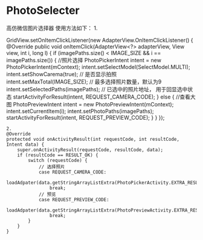 # PhotoSelecter
高仿微信图片选择器
使用方法如下：
1.

GridView.setOnItemClickListener(new AdapterView.OnItemClickListener() {
            @Override
            public void onItemClick(AdapterView<?> adapterView, View view, int i, long l) {
                if (imagePaths.size() < IMAGE_SIZE && i == imagePaths.size()) {
                    //照片选择
                    PhotoPickerIntent intent = new PhotoPickerIntent(mContext);
                    intent.setSelectModel(SelectModel.MULTI);
                    intent.setShowCarema(true); // 是否显示拍照
                    intent.setMaxTotal(IMAGE_SIZE); // 最多选择照片数量，默认为9
                    intent.setSelectedPaths(imagePaths); // 已选中的照片地址， 用于回显选中状态
                    startActivityForResult(intent, REQUEST_CAMERA_CODE);
                } else {
                    //查看大图
                    PhotoPreviewIntent intent = new PhotoPreviewIntent(mContext);
                    intent.setCurrentItem(i);
                    intent.setPhotoPaths(imagePaths);
                    startActivityForResult(intent, REQUEST_PREVIEW_CODE);
                }
            }
});
        
    2.    
    @Override
    protected void onActivityResult(int requestCode, int resultCode, Intent data) {
        super.onActivityResult(requestCode, resultCode, data);
        if (resultCode == RESULT_OK) {
            switch (requestCode) {
                // 选择照片
                case REQUEST_CAMERA_CODE:
                    loadAdpater(data.getStringArrayListExtra(PhotoPickerActivity.EXTRA_RESULT));
                    break;
                // 预览
                case REQUEST_PREVIEW_CODE:
                    loadAdpater(data.getStringArrayListExtra(PhotoPreviewActivity.EXTRA_RESULT));
                    break;
            }
        }
    }
